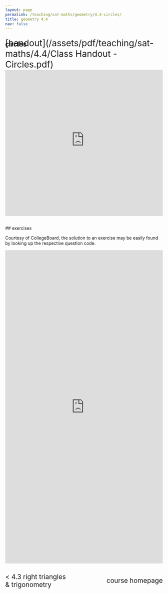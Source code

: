 ```yaml
---
layout: page
permalink: /teaching/sat-maths/geometry/4.4-circles/
title: geometry 4.4
nav: false
---
```


## circles

<div style="margin-top: -50px;"></div>
<span style="float:right; font-size: 2em;">  [handout](/assets/pdf/teaching/sat-maths/4.4/Class Handout - Circles.pdf)</span> 
<br> 
<div style="margin-top: 30px;"></div>
<iframe 
    class="rounded z-depth-1" 
    zoomable="true" 
    style="width: 100%; height: 350pt;" 
    src="https://www.youtube-nocookie.com/embed/s8cJUZReIUg?si=UYvmNZsyDrsXvf0_" 
    title="YouTube video player" 
    frameborder="0" 
    allow="accelerometer; autoplay; clipboard-write; encrypted-media; gyroscope; picture-in-picture; web-share" 
    referrerpolicy="strict-origin-when-cross-origin" 
    allowfullscreen>
</iframe>


<div style="margin-top: 30px;"></div>
## exercises 

Courtesy of CollegeBoard, the solution to an exercise may be easily found by looking up the respective question code.

<iframe scrolling="auto" 
    src="https://drive.google.com/viewerng/viewer?embedded=true&url=elshenawyom.github.io/assets/pdf/teaching/sat-maths/4.4/Exercises - Circles.pdf" 
    style="width: 100%; height: 1000px;" 
    frameborder="0">
</iframe>

<div style="margin-top: 30px;"></div>
<div style="display: flex; justify-content: space-between; align-items: center;">
  <a href="/teaching/sat-maths/geometry/4.3-right-triangles-trigonometry/" style="font-size: 1.5em; text-decoration: none;"> < 4.3 right triangles <br> & trigonometry </a>
  <a href="/teaching/sat-maths/" style="font-size: 1.5em; text-decoration: none; text-align: center;"> course homepage </a>
</div>


<br>
<br>
